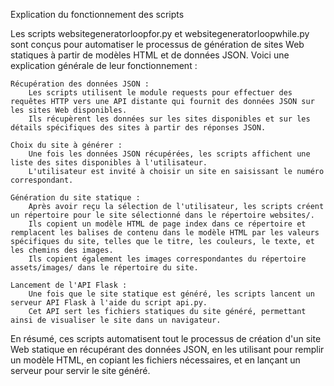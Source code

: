 Explication du fonctionnement des scripts

Les scripts websitegeneratorloopfor.py et websitegeneratorloopwhile.py sont conçus pour automatiser le processus de génération de sites Web statiques à partir de modèles HTML et de données JSON. Voici une explication générale de leur fonctionnement :

    Récupération des données JSON :
        Les scripts utilisent le module requests pour effectuer des requêtes HTTP vers une API distante qui fournit des données JSON sur les sites Web disponibles.
        Ils récupèrent les données sur les sites disponibles et sur les détails spécifiques des sites à partir des réponses JSON.

    Choix du site à générer :
        Une fois les données JSON récupérées, les scripts affichent une liste des sites disponibles à l'utilisateur.
        L'utilisateur est invité à choisir un site en saisissant le numéro correspondant.

    Génération du site statique :
        Après avoir reçu la sélection de l'utilisateur, les scripts créent un répertoire pour le site sélectionné dans le répertoire websites/.
        Ils copient un modèle HTML de page index dans ce répertoire et remplacent les balises de contenu dans le modèle HTML par les valeurs spécifiques du site, telles que le titre, les couleurs, le texte, et les chemins des images.
        Ils copient également les images correspondantes du répertoire assets/images/ dans le répertoire du site.

    Lancement de l'API Flask :
        Une fois que le site statique est généré, les scripts lancent un serveur API Flask à l'aide du script api.py.
        Cet API sert les fichiers statiques du site généré, permettant ainsi de visualiser le site dans un navigateur.

En résumé, ces scripts automatisent tout le processus de création d'un site Web statique en récupérant des données JSON, en les utilisant pour remplir un modèle HTML, en copiant les fichiers nécessaires, et en lançant un serveur pour servir le site généré.
